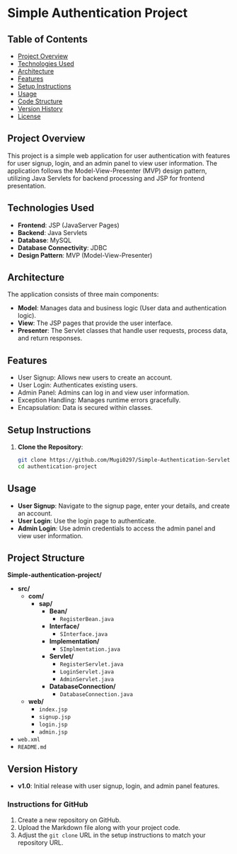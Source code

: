 # Simple Authentication Project

## Table of Contents
- [Project Overview](#project-overview)
- [Technologies Used](#technologies-used)
- [Architecture](#architecture)
- [Features](#features)
- [Setup Instructions](#setup-instructions)
- [Usage](#usage)
- [Code Structure](#code-structure)
- [Version History](#version-history)
- [License](#license)

## Project Overview
This project is a simple web application for user authentication with features for user signup, login, and an admin panel to view user information. 
The application follows the Model-View-Presenter (MVP) design pattern, utilizing Java Servlets for backend processing and JSP for frontend presentation.

## Technologies Used
- **Frontend**: JSP (JavaServer Pages)
- **Backend**: Java Servlets
- **Database**: MySQL
- **Database Connectivity**: JDBC
- **Design Pattern**: MVP (Model-View-Presenter)

## Architecture
The application consists of three main components:
- **Model**: Manages data and business logic (User data and authentication logic).
- **View**: The JSP pages that provide the user interface.
- **Presenter**: The Servlet classes that handle user requests, process data, and return responses.

## Features
- User Signup: Allows new users to create an account.
- User Login: Authenticates existing users.
- Admin Panel: Admins can log in and view user information.
- Exception Handling: Manages runtime errors gracefully.
- Encapsulation: Data is secured within classes.

## Setup Instructions
1. **Clone the Repository**:
   ```bash
   git clone https://github.com/Mugi0297/Simple-Authentication-Servlet-Project.git
   cd authentication-project

## Usage

- **User Signup**: Navigate to the signup page, enter your details, and create an account.
- **User Login**: Use the login page to authenticate.
- **Admin Login**: Use admin credentials to access the admin panel and view user information.

## Project Structure

**Simple-authentication-project/**  
- **src/**  
  - **com/**  
    - **sap/**  
      - **Bean/**  
        - `RegisterBean.java`  
      - **Interface/**  
        - `SInterface.java`
      - **Implementation/**
        - `SImplmentation.java`  
      - **Servlet/**  
        - `RegisterServlet.java`  
        - `LoginServlet.java`  
        - `AdminServlet.java`  
      - **DatabaseConnection/**  
        - `DatabaseConnection.java`  
  - **web/**  
    - `index.jsp`  
    - `signup.jsp`  
    - `login.jsp`  
    - `admin.jsp`  
- `web.xml`  
- `README.md`  

## Version History

- **v1.0**: Initial release with user signup, login, and admin panel features.

### Instructions for GitHub
1. Create a new repository on GitHub.
2. Upload the Markdown file along with your project code.
3. Adjust the `git clone` URL in the setup instructions to match your repository URL.



